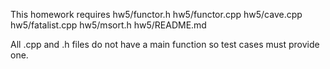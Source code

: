 This homework requires 
hw5/functor.h
hw5/functor.cpp
hw5/cave.cpp
hw5/fatalist.cpp
hw5/msort.h
hw5/README.md

All .cpp and .h files do not have a main function so test cases must provide one.

